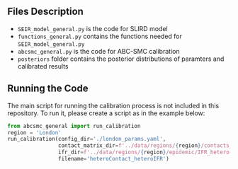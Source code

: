 ## Files Description
- `SEIR_model_general.py` is the code for SLIRD model
- `functions_general.py` contains the functions needed for `SEIR_model_general.py`
- `abcsmc_general.py` is the code for ABC-SMC calibration
- `posteriors` folder contains the posterior distributions of paramters and calibrated results

## Running the Code
The main script for running the calibration process is not included in this repository. To run it, please create a script as in the example below:

```python
from abcsmc_general import run_calibration
region = 'London'
run_calibration(config_dir='./london_params.yaml',
                contact_matrix_dir=f'../data/regions/{region}/contacts_matrix/contacts_all_locations.csv',
                ifr_dir=f'../data/regions/{region}/epidemic/IFR_hetero.csv',
                filename='heteroContact_heteroIFR')
```
